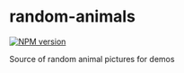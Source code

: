# random-animals
[![NPM version][npm-image]][npm-url]

Source of random animal pictures for demos

[npm-image]: https://img.shields.io/npm/v/random-animals.svg?style=flat-square
[npm-url]: https://npmjs.org/package/random-animals
